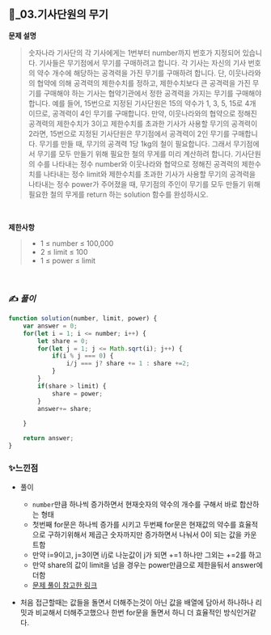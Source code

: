 ## 🔎_03.기사단원의 무기


<b>문제 설명</b>
</br>
> 숫자나라 기사단의 각 기사에게는 1번부터 number까지 번호가 지정되어 있습니다. 기사들은 무기점에서 무기를 구매하려고 합니다.
> 각 기사는 자신의 기사 번호의 약수 개수에 해당하는 공격력을 가진 무기를 구매하려 합니다. 단, 이웃나라와의 협약에 의해 공격력의 제한수치를 정하고, 제한수치보다 큰 공격력을 가진 무기를 구매해야 하는 기사는 협약기관에서 정한 공격력을 가지는 무기를 구매해야 합니다.
> 예를 들어, 15번으로 지정된 기사단원은 15의 약수가 1, 3, 5, 15로 4개 이므로, 공격력이 4인 무기를 구매합니다. 만약, 이웃나라와의 협약으로 정해진 공격력의 제한수치가 3이고 제한수치를 초과한 기사가 사용할 무기의 공격력이 2라면, 15번으로 지정된 기사단원은 무기점에서 공격력이 2인 무기를 구매합니다. 무기를 만들 때, 무기의 공격력 1당 1kg의 철이 필요합니다. 그래서 무기점에서 무기를 모두 만들기 위해 필요한 철의 무게를 미리 계산하려 합니다.
> 기사단원의 수를 나타내는 정수 number와 이웃나라와 협약으로 정해진 공격력의 제한수치를 나타내는 정수 limit와 제한수치를 초과한 기사가 사용할 무기의 공격력을 나타내는 정수 power가 주어졌을 때, 무기점의 주인이 무기를 모두 만들기 위해 필요한 철의 무게를 return 하는 solution 함수를 완성하시오.

</br>

<b>제한사항</b>
  >- 1 ≤ number ≤ 100,000
  >- 2 ≤ limit ≤ 100
  >- 1 ≤ power ≤ limit

<br>

### ✍️ _풀이_

``` js
function solution(number, limit, power) {
    var answer = 0;
    for(let i = 1; i <= number; i++) {
        let share = 0;
        for(let j = 1; j <= Math.sqrt(i); j++) {
            if(i % j === 0) {
                i/j === j? share += 1 : share +=2;
            }
        }
        if(share > limit) {
            share = power;
        }
        answer+= share;
    
    }

    return answer;
}
```



### ✨느낀점
- 풀이
  - `number`만큼 하나씩 증가하면서 현재숫자의 약수의 개수를 구해서 바로 합산하는 형태
  - 첫번째 for문은 하나씩 증가를 시키고 두번째 for문은 현재값의 약수를 효율적으로 구하기위해서 제곱근 숫자까지만 증가하면서 나눠서 0이 되는 값을 카운트함
  - 만약 i=9이고, j=3이면 i/j로 나눈값이 j가 되면 +=1 하나만 그외는 +=2를 하고
  - 만약 share의 값이 limit을 넘을 경우는 power만큼으로 제한을둬서 answer에 더함
  -  <a href="https://velog.io/@yeonsubaek/%ED%94%84%EB%A1%9C%EA%B7%B8%EB%9E%98%EB%A8%B8%EC%8A%A4-%EA%B8%B0%EC%82%AC%EB%8B%A8%EC%9B%90%EC%9D%98-%EB%AC%B4%EA%B8%B0-JavaScript">문제 풀이 참고한 링크</a>

- 처음 접근할때는 값들을 돌면서 더해주는것이 아닌 값을 배열에 담아서 하나하나 리밋과 비교해서 더해주고했으나 한번 for문을 돌면서 하니 더 효율적인 방식인거같다.
